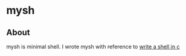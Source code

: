 # mysh
## About
mysh is minimal shell.
I wrote mysh with reference to [write a shell in c](https://brennan.io/2015/01/16/write-a-shell-in-c/)